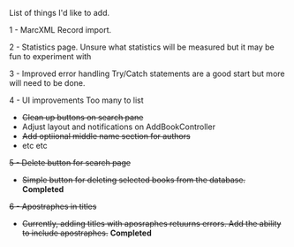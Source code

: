List of things I'd like to add.

1 - MarcXML Record import. 

2 - Statistics page.
  Unsure what statistics will be measured but it may be fun to experiment with

3 - Improved error handling
  Try/Catch statements are a good start but more will need to be done.
  
4 - UI improvements
  Too many to list
  - ~~Clean up buttons on search pane~~
  - Adjust layout and notifications on AddBookController
  - ~~Add optiional middle name section for authors~~
  - etc etc

~~5 - Delete button for search page~~
  - ~~Simple button for deleting selected books from the database.~~
  **Completed**
  
~~6 - Apostraphes in titles~~
  - ~~Currently, adding titles with aposraphes retuurns errors. Add the ability to include apostraphes.~~
  **Completed**
